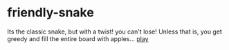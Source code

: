 friendly-snake
==============
Its the classic snake, but with a twist! you can't lose!
Unless that is, you get greedy and fill the entire board with apples...
<a href='http://htmlpreview.github.io/?https://github.com/crododile/friendly-snake/blob/master/index.html'>play</a>
